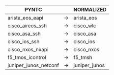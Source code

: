 | PYNTC | | NORMALIZED |
| ---------- | -- | ------ |
| arista_eos_eapi | → | arista_eos |
| cisco_aireos_ssh | → | cisco_wlc |
| cisco_asa_ssh | → | cisco_asa |
| cisco_ios_ssh | → | cisco_ios |
| cisco_nxos_nxapi | → | cisco_nxos |
| f5_tmos_icontrol | → | f5_tmsh |
| juniper_junos_netconf | → | juniper_junos |